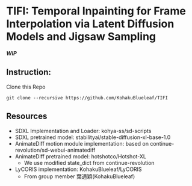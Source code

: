 # TIFI: Temporal Inpainting for Frame Interpolation via Latent Diffusion Models and Jigsaw Sampling

***WIP***

## Instruction:

Clone this Repo

```
git clone --recursive https://github.com/KohakuBlueleaf/TIFI
```

## Resources

- SDXL Implementation and Loader: kohya-ss/sd-scripts
- SDXL pretrained model: stabilityai/stable-diffusion-xl-base-1.0
- AnimateDiff motion module implementation: based on continue-revolution/sd-webui-animatediff
- AnimateDiff pretrained model: hotshotco/Hotshot-XL
  - We use modified state_dict from continue-revolution
- LyCORIS implementation: KohakuBlueleaf/LyCORIS
  - From group member 葉適穎(KohakuBlueleaf)
